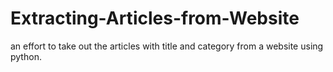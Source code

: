 # Extracting-Articles-from-Website
an effort to take out the articles with title and category from a website using python.
